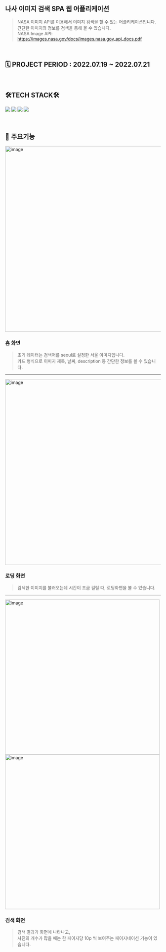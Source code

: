 ## 나사 이미지 검색 SPA 웹 어플리케이션
> NASA 이미지 API를 이용해서 이미지 검색을 할 수 있는 어플리케이션입니다. 간단한 이미지의 정보를 검색을 통해 볼 수 있습니다. <br>
> NASA Image API: https://images.nasa.gov/docs/images.nasa.gov_api_docs.pdf

<br>

## 🗓 PROJECT PERIOD : 2022.07.19 ~ 2022.07.21

<br>

## 🛠TECH STACK🛠
<img src="https://img.shields.io/badge/React-000000?style=flat-square&logo=React&logoColor=61DAFB"/> <img src="https://img.shields.io/badge/JavaScript-F7DF1E?style=flat-square&logo=JavaScript&logoColor=ffffff"/> <img src="https://img.shields.io/badge/HTML-E34F26?style=flat-square&logo=HTML5&logoColor=ffffff"/> <img src="https://img.shields.io/badge/CSS-1572B6?style=flat-square&logo=CSS3&logoColor=ffffff"/> 

<br>

## 💎 주요기능 <br>
<img width="600" alt="image" src="https://user-images.githubusercontent.com/63543733/187103552-eb85188f-3d73-48fa-8f38-b410626870ad.png">


### 홈 화면 <br>
> 초기 데이터는 검색어를 seoul로 설정한 서울 이미지입니다. <br>
> 카드 형식으로 이미지 제목, 날짜, description 등 간단한 정보를 볼 수 있습니다.
-----------------------------------------
<img width="600" alt="image" src="https://user-images.githubusercontent.com/63543733/187103868-431b945c-170b-4e5d-a2d6-ef14b2fcf2b3.png">


### 로딩 화면 <br>
> 검색한 이미지를 불러오는데 시간이 조금 걸릴 때, 로딩화면을 볼 수 있습니다.
-----------------------------------------
<div>
<img width="500" alt="image" src="https://user-images.githubusercontent.com/63543733/187103944-4f488cc1-6cb1-4369-bdd3-e6976203ad9f.png">
<img width="500" alt="image" src="https://user-images.githubusercontent.com/63543733/187103981-01efe253-5183-47d8-99e3-40d12bb3cba6.png">
</div>

### 검색 화면 <br>
> 검색 결과가 화면에 나타나고,<br>
> 사진의 개수가 많을 때는 한 페이지당 10p 씩 보여주는 페이지네이션 기능이 있습니다.
